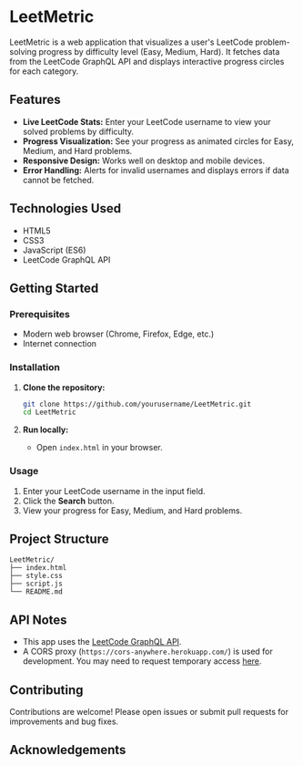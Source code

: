 # LeetMetric

LeetMetric is a web application that visualizes a user's LeetCode problem-solving progress by difficulty level (Easy, Medium, Hard). It fetches data from the LeetCode GraphQL API and displays interactive progress circles for each category.

## Features

- **Live LeetCode Stats:** Enter your LeetCode username to view your solved problems by difficulty.
- **Progress Visualization:** See your progress as animated circles for Easy, Medium, and Hard problems.
- **Responsive Design:** Works well on desktop and mobile devices.
- **Error Handling:** Alerts for invalid usernames and displays errors if data cannot be fetched.

## Technologies Used

- HTML5
- CSS3
- JavaScript (ES6)
- LeetCode GraphQL API

## Getting Started

### Prerequisites

- Modern web browser (Chrome, Firefox, Edge, etc.)
- Internet connection

### Installation

1. **Clone the repository:**
    ```bash
    git clone https://github.com/yourusername/LeetMetric.git
    cd LeetMetric
    ```

2. **Run locally:**
    - Open `index.html` in your browser.

### Usage

1. Enter your LeetCode username in the input field.
2. Click the **Search** button.
3. View your progress for Easy, Medium, and Hard problems.

## Project Structure

```
LeetMetric/
├── index.html
├── style.css
├── script.js
└── README.md
```

## API Notes

- This app uses the [LeetCode GraphQL API](https://leetcode.com/graphql/).
- A CORS proxy (`https://cors-anywhere.herokuapp.com/`) is used for development. You may need to request temporary access [here](https://cors-anywhere.herokuapp.com/corsdemo).

## Contributing

Contributions are welcome! Please open issues or submit pull requests for improvements and bug fixes.


## Acknowledgements
